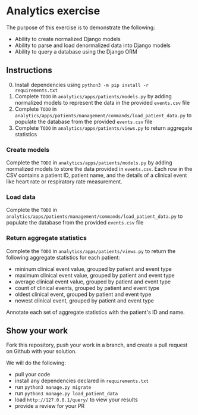 # Analytics exercise

The purpose of this exercise is to demonstrate the following:

- Ability to create normalized Django models
- Ability to parse and load denormalized data into Django models
- Ability to query a database using the Django ORM

## Instructions

0. Install dependencies using `python3 -m pip install -r requirements.txt`
1. Complete `TODO` in `analytics/apps/patients/models.py` by adding normalized models to represent the data in the provided `events.csv` file
2. Complete `TODO` in `analytics/apps/patients/management/commands/load_patient_data.py` to populate the database from the provided `events.csv` file
3. Complete `TODO` in `analytics/apps/patients/views.py` to return aggregate statistics

### Create models

Complete the `TODO` in `analytics/apps/patients/models.py` by adding normalized models to store the data provided in `events.csv`. Each row in the CSV contains a patient ID, patient name, and the details of a clinical event like heart rate or respiratory rate measurement.

### Load data

Complete the `TODO` in `analytics/apps/patients/management/commands/load_patient_data.py` to populate the database from the provided `events.csv` file

### Return aggregate statistics

Complete the `TODO` in `analytics/apps/patients/views.py` to return the following aggregate statistics for each patient:

- mininum clinical event value, grouped by patient and event type
- maximum clinical event value, grouped by patient and event type
- average clinical event value, grouped by patient and event type
- count of clinical events, grouped by patient and event type
- oldest clinical event, grouped by patient and event type
- newest clinical event, grouped by patient and event type

Annotate each set of aggregate statistics with the patient's ID and name.

## Show your work

Fork this repository, push your work in a branch, and create a pull request on Github with your solution.

We will do the following:
- pull your code
- install any dependencies declared in `requirements.txt`
- run `python3 manage.py migrate`
- run `python3 manage.py load_patient_data`
- load `http://127.0.0.1/query/` to view your results
- provide a review for your PR

